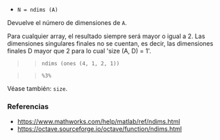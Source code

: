- `N = ndims (A)`

Devuelve el número de dimensiones de `A`.

Para cualquier array, el resultado siempre será mayor o igual a 2. Las
dimensiones singulares finales no se cuentan, es decir, las dimensiones finales
D mayor que 2 para lo cual 'size (A, D) = 1'.

> > `ndims (ones (4, 1, 2, 1))`

> > `%3%`

Véase también: `size`.

### Referencias

- https://www.mathworks.com/help/matlab/ref/ndims.html
- https://octave.sourceforge.io/octave/function/ndims.html
